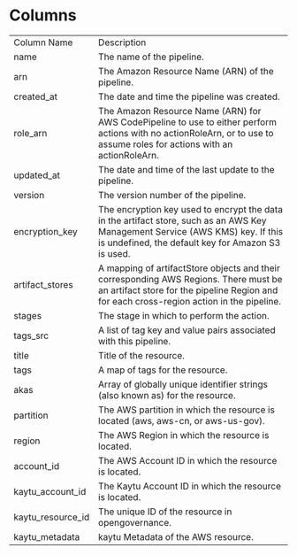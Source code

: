 # Columns  

<table>
	<tr><td>Column Name</td><td>Description</td></tr>
	<tr><td>name</td><td>The name of the pipeline.</td></tr>
	<tr><td>arn</td><td>The Amazon Resource Name (ARN) of the pipeline.</td></tr>
	<tr><td>created_at</td><td>The date and time the pipeline was created.</td></tr>
	<tr><td>role_arn</td><td>The Amazon Resource Name (ARN) for AWS CodePipeline to use to either perform actions with no actionRoleArn, or to use to assume roles for actions with an actionRoleArn.</td></tr>
	<tr><td>updated_at</td><td>The date and time of the last update to the pipeline.</td></tr>
	<tr><td>version</td><td>The version number of the pipeline.</td></tr>
	<tr><td>encryption_key</td><td>The encryption key used to encrypt the data in the artifact store, such as an AWS Key Management Service (AWS KMS) key. If this is undefined, the default key for Amazon S3 is used.</td></tr>
	<tr><td>artifact_stores</td><td>A mapping of artifactStore objects and their corresponding AWS Regions. There must be an artifact store for the pipeline Region and for each cross-region action in the pipeline.</td></tr>
	<tr><td>stages</td><td>The stage in which to perform the action.</td></tr>
	<tr><td>tags_src</td><td>A list of tag key and value pairs associated with this pipeline.</td></tr>
	<tr><td>title</td><td>Title of the resource.</td></tr>
	<tr><td>tags</td><td>A map of tags for the resource.</td></tr>
	<tr><td>akas</td><td>Array of globally unique identifier strings (also known as) for the resource.</td></tr>
	<tr><td>partition</td><td>The AWS partition in which the resource is located (aws, aws-cn, or aws-us-gov).</td></tr>
	<tr><td>region</td><td>The AWS Region in which the resource is located.</td></tr>
	<tr><td>account_id</td><td>The AWS Account ID in which the resource is located.</td></tr>
	<tr><td>kaytu_account_id</td><td>The Kaytu Account ID in which the resource is located.</td></tr>
	<tr><td>kaytu_resource_id</td><td>The unique ID of the resource in opengovernance.</td></tr>
	<tr><td>kaytu_metadata</td><td>kaytu Metadata of the AWS resource.</td></tr>
</table>